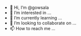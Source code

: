 - 👋 Hi, I’m @gowsala
- 👀 I’m interested in ...
- 🌱 I’m currently learning ...
- 💞️ I’m looking to collaborate on ...
- 📫 How to reach me ...

<!---
gowsala/gowsala is a ✨ special ✨ repository because its `README.md` (this file) appears on your GitHub profile.
You can click the Preview link to take a look at your changes.
--->
